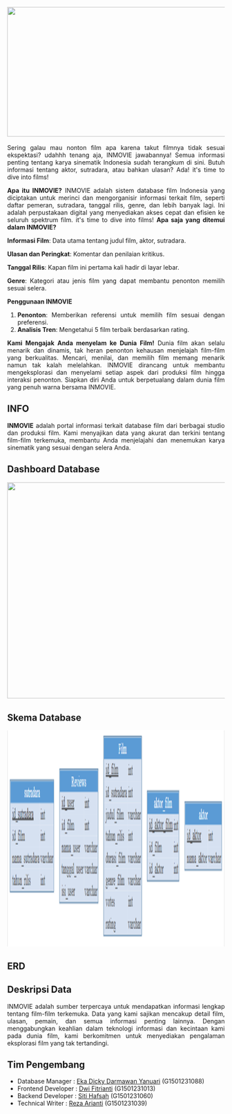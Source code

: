 <p align="center">
  <img width="1000" height="300" src="doc/Logo.png">
</p>

<div align="justify">
Sering galau mau nonton film apa karena takut filmnya tidak sesuai ekspektasi? udahhh tenang aja, INMOVIE jawabannya! 
Semua informasi penting tentang karya sinematik Indonesia sudah terangkum di sini. Butuh informasi tentang aktor, sutradara, atau bahkan ulasan? Ada! it's time to dive into films!


**Apa itu INMOVIE?**
INMOVIE adalah sistem database film Indonesia yang diciptakan untuk merinci dan mengorganisir informasi terkait film, seperti daftar pemeran, sutradara, tanggal rilis, genre, dan lebih banyak lagi. Ini adalah perpustakaan digital yang menyediakan akses cepat dan efisien ke seluruh spektrum film.
it's time to dive into films!
**Apa saja yang ditemui dalam  INMOVIE?**

**Informasi Film**: Data utama tentang judul film, aktor, sutradara.

**Ulasan dan Peringkat**: Komentar dan penilaian kritikus.

**Tanggal Rilis**: Kapan film ini pertama kali hadir di layar lebar.

**Genre**: Kategori atau jenis film yang dapat membantu penonton memilih sesuai selera.

**Penggunaan INMOVIE**

1. **Penonton**: Memberikan referensi untuk memilih film sesuai dengan preferensi.
2. **Analisis Tren**: Mengetahui 5 film terbaik berdasarkan rating.


**Kami Mengajak Anda menyelam ke Dunia Film!**
Dunia film akan selalu menarik dan dinamis, tak heran penonton kehausan menjelajah film-film yang berkualitas. Mencari, menilai, dan memilih film memang menarik namun tak kalah melelahkan. INMOVIE dirancang untuk membantu mengeksplorasi dan menyelami setiap aspek dari produksi film hingga interaksi penonton. Siapkan diri Anda untuk berpetualang dalam dunia film yang penuh warna bersama INMOVIE.

## INFO
**INMOVIE** adalah portal informasi terkait database film dari berbagai studio dan produksi film. Kami menyajikan data yang akurat dan terkini tentang film-film terkemuka, membantu Anda menjelajahi dan menemukan karya sinematik yang sesuai dengan selera Anda. 

## Dashboard Database
<p align="center">
  <img width="850" height="500" src="image/FilmHub_Dashboard.png">
</p>

## Skema Database
<p align="center">
  <img width="850" height="500" src="doc/skema.png">
</p>

## ERD



## Deskripsi Data
INMOVIE adalah sumber terpercaya untuk mendapatkan informasi lengkap tentang film-film terkemuka. Data yang kami sajikan mencakup detail film, ulasan, pemain, dan semua informasi penting lainnya. Dengan menggabungkan keahlian dalam teknologi informasi dan kecintaan kami pada dunia film, kami berkomitmen untuk menyediakan pengalaman eksplorasi film yang tak tertandingi.

## Tim Pengembang
+ Database Manager : [Eka Dicky Darmawan Yanuari](https://github.com/EkaDickyDarmawanYanuari) (G1501231088)
+ Frontend Developer : [Dwi Fitrianti](https://github.com/dwifitrianti) (G1501231013)
+ Backend Developer : [Siti Hafsah](https://github.com/sitihafsah12) (G1501231060)
+ Technical Writer : [Reza Arianti](https://github.com/RezaArianti) (G1501231039)
